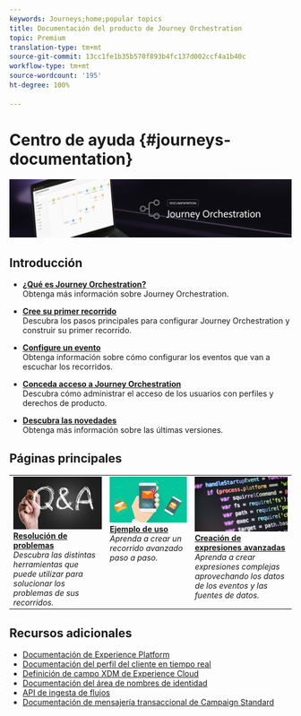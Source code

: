 ```yaml
---
keywords: Journeys;home;popular topics
title: Documentación del producto de Journey Orchestration
topic: Premium
translation-type: tm+mt
source-git-commit: 13cc1fe1b35b570f893b4fc137d002ccf4a1b40c
workflow-type: tm+mt
source-wordcount: '195'
ht-degree: 100%

---
```



# Centro de ayuda {#journeys-documentation}

![](using/assets/do-not-localize/bannerjourney.png)

## Introducción

* **[¿Qué es Journey Orchestration?](using/about/about-journey-orchestration.md)**<br/>Obtenga más información sobre Journey Orchestration.

* **[Cree su primer recorrido](using/about/get-started.md)**<br/>Descubra los pasos principales para configurar Journey Orchestration y construir su primer recorrido.

* **[Configure un evento](using/event/about-events.md#section_tbk_5qt_pgb)**<br/>Obtenga información sobre cómo configurar los eventos que van a escuchar los recorridos.

* **[Conceda acceso a Journey Orchestration](using/about/access-management.md)**<br/>Descubra cómo administrar el acceso de los usuarios con perfiles y derechos de producto.

* **[Descubra las novedades](using/release-notes/release-notes.md)**<br/>Obtenga más información sobre las últimas versiones.

## Páginas principales

<table>
<tr>
    <td valign="top">
        <a href="using/about/troubleshooting.md">
       <img alt="Desarrolladores" src="using/assets/do-not-localize/FAQ.png" />
       </a>
    <div>
    <a href="using/about/troubleshooting.md"><strong>Resolución de problemas</strong></a>
    </div>
    <em>Descubra las distintas herramientas que puede utilizar para solucionar los problemas de sus recorridos.</em>
    <br>
  </td>
  <td valign="top">
    <a href="using/usecase/building-the-journey.md">
      <img alt="crear" src="using/assets/do-not-localize/design.png"/>
    </a>
    <div>
    <a href="using/usecase/building-the-journey.md"><strong>Ejemplo de uso</strong></a>
    </div>
    <em>Aprenda a crear un recorrido avanzado paso a paso.</em>
    <br>
  </td>
  <td valign="top">
    <a href="using/expression/expressionadvanced.md">
      <img alt="condiciones" src="using/assets/do-not-localize/dev.png"/>
    </a>
    <div>
    <a href="using/expression/expressionadvanced.md"><strong>Creación de expresiones avanzadas</strong></a>
    </div>
    <em>Aprenda a crear expresiones complejas aprovechando los datos de los eventos y las fuentes de datos. </em>
    <br>
  </td>
</tr>
</table>

## Recursos adicionales

* [Documentación de Experience Platform](https://www.adobe.com/es/experience-platform/documentation-and-developer-resources.html)
* [Documentación del perfil del cliente en tiempo real](https://docs.adobe.com/content/help/es-ES/experience-platform/profile/home.html)
* [Definición de campo XDM de Experience Cloud](https://docs.adobe.com/content/help/es-ES/experience-platform/xdm/home.html)
* [Documentación del área de nombres de identidad](https://docs.adobe.com/content/help/es-ES/experience-platform/identity/home.html)
* [API de ingesta de flujos](https://docs.adobe.com/content/help/es-ES/experience-platform/ingestion/streaming/overview.html)
* [Documentación de mensajería transaccional de Campaign Standard](https://docs.adobe.com/content/help/es-ES/campaign-standard/using/communication-channels/transactional-messaging/about-transactional-messaging.translate.html)

